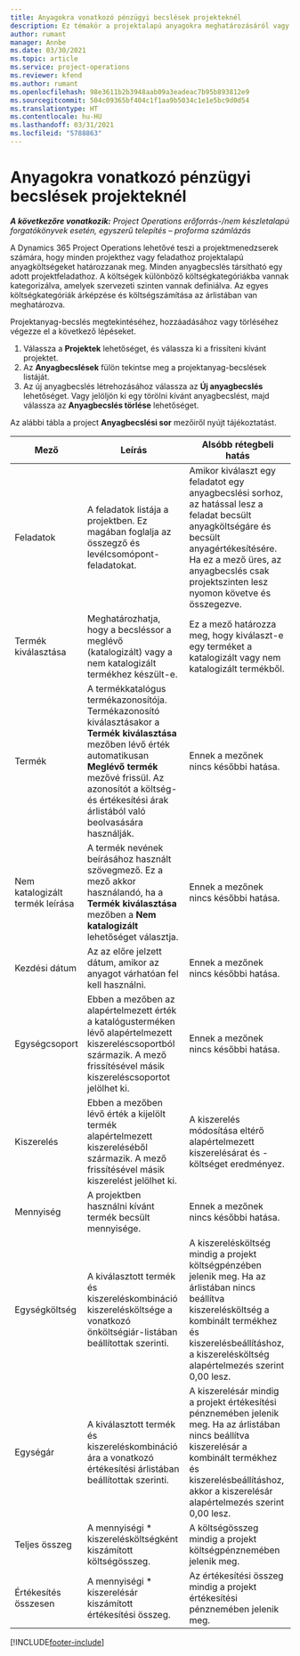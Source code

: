 ```yaml
---
title: Anyagokra vonatkozó pénzügyi becslések projekteknél
description: Ez témakör a projektalapú anyagokra meghatározásáról vagy becsléséről nyújt tájékoztatást.
author: rumant
manager: Annbe
ms.date: 03/30/2021
ms.topic: article
ms.service: project-operations
ms.reviewer: kfend
ms.author: rumant
ms.openlocfilehash: 98e3611b2b3948aab09a3eadeac7b95b893812e9
ms.sourcegitcommit: 504c09365bf404c1f1aa9b5034c1e1e5bc9d0d54
ms.translationtype: HT
ms.contentlocale: hu-HU
ms.lasthandoff: 03/31/2021
ms.locfileid: "5788863"
---
```

# <a name="financial-estimates-for-materials-on-projects"></a>Anyagokra vonatkozó pénzügyi becslések projekteknél

_**A következőre vonatkozik:** Project Operations erőforrás-/nem készletalapú forgatókönyvek esetén, egyszerű telepítés – proforma számlázás_

A Dynamics 365 Project Operations lehetővé teszi a projektmenedzserek számára, hogy minden projekthez vagy feladathoz projektalapú anyagköltségeket határozzanak meg. Minden anyagbecslés társítható egy adott projektfeladathoz. A költségek különböző költségkategóriákba vannak kategorizálva, amelyek szervezeti szinten vannak definiálva. Az egyes költségkategóriák árképzése és költségszámítása az árlistában van meghatározva. 

Projektanyag-becslés megtekintéséhez, hozzáadásához vagy törléséhez végezze el a következő lépéseket.

1. Válassza a **Projektek** lehetőséget, és válassza ki a frissíteni kívánt projektet.
2. Az **Anyagbecslések** fülön tekintse meg a projektanyag-becslések listáját.
3. Az új anyagbecslés létrehozásához válassza az **Új anyagbecslés** lehetőséget. Vagy jelöljön ki egy törölni kívánt anyagbecslést, majd válassza az **Anyagbecslés törlése** lehetőséget.

Az alábbi tábla a project **Anyagbecslési sor** mezőiről nyújt tájékoztatást. 

| **Mező** | **Leírás** | **Alsóbb rétegbeli hatás** |
| --- | --- | --- |
| Feladatok | A feladatok listája a projektben. Ez magában foglalja az összegző és levélcsomópont-feladatokat. | Amikor kiválaszt egy feladatot egy anyagbecslési sorhoz, az hatással lesz a feladat becsült anyagköltségáre és becsült anyagértékesítésére. Ha ez a mező üres, az anyagbecslés csak projektszinten lesz nyomon követve és összegezve. |
| Termék kiválasztása |  Meghatározhatja, hogy a becsléssor a meglévő (katalogizált) vagy a nem katalogizált termékhez készült-e. | Ez a mező határozza meg, hogy kiválaszt-e egy terméket a katalogizált vagy nem katalogizált termékből. |
| Termék | A termékkatalógus termékazonosítója. Termékazonosító kiválasztásakor a **Termék kiválasztása** mezőben lévő érték automatikusan **Meglévő termék** mezővé frissül. Az azonosítót a költség- és értékesítési árak árlistából való beolvasására használják. | Ennek a mezőnek nincs későbbi hatása. |
| Nem katalogizált termék leírása | A termék nevének beírásához használt szövegmező. Ez a mező akkor használandó, ha a **Termék kiválasztása** mezőben a **Nem katalogizált** lehetőséget választja.| Ennek a mezőnek nincs későbbi hatása. |
| Kezdési dátum | Az az előre jelzett dátum, amikor az anyagot várhatóan fel kell használni. | Ennek a mezőnek nincs későbbi hatása. |
| Egységcsoport | Ebben a mezőben az alapértelmezett érték a katalógusterméken lévő alapértelmezett kiszereléscsoportból származik. A mező frissítésével másik kiszereléscsoportot jelölhet ki. | Ennek a mezőnek nincs későbbi hatása. |
| Kiszerelés | Ebben a mezőben lévő érték a kijelölt termék alapértelmezett kiszereléséből származik. A mező frissítésével másik kiszerelést jelölhet ki. | A kiszerelés módosítása eltérő alapértelmezett kiszerelésárat és -költséget eredményez. |
| Mennyiség | A projektben használni kívánt termék becsült mennyisége. | Ennek a mezőnek nincs későbbi hatása. |
| Egységköltség | A kiválasztott termék és kiszereléskombináció kiszerelésköltsége a vonatkozó önköltségiár-listában beállítottak szerinti. | A kiszerelésköltség mindig a projekt költségpénzében jelenik meg. Ha az árlistában nincs beállítva kiszerelésköltség a kombinált termékhez és kiszerelésbeállításhoz, a kiszerelésköltség alapértelmezés szerint 0,00 lesz. |
| Egységár | A kiválasztott termék és kiszereléskombináció ára a vonatkozó értékesítési árlistában beállítottak szerinti. | A kiszerelésár mindig a projekt értékesítési pénznemében jelenik meg. Ha az árlistában nincs beállítva kiszerelésár a kombinált termékhez és kiszerelésbeállításhoz, akkor a kiszerelésár alapértelmezés szerint 0,00 lesz.|
| Teljes összeg | A mennyiségi \* kiszerelésköltségként kiszámított költségösszeg.| A költségösszeg mindig a projekt költségpénznemében jelenik meg. |
| Értékesítés összesen | A mennyiségi \* kiszerelésár kiszámított értékesítési összeg. | Az értékesítési összeg mindig a projekt értékesítési pénznemében jelenik meg. |


[!INCLUDE[footer-include](../includes/footer-banner.md)]
